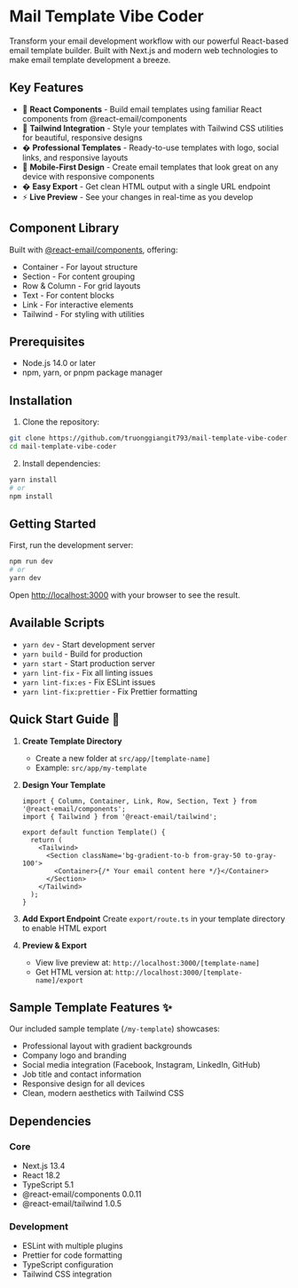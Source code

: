 # Mail Template Vibe Coder

Transform your email development workflow with our powerful React-based email template builder. Built with Next.js and modern web technologies to make email template development a breeze.

## Key Features

- 🎨 **React Components** - Build email templates using familiar React components from @react-email/components
- 🎯 **Tailwind Integration** - Style your templates with Tailwind CSS utilities for beautiful, responsive designs
- � **Professional Templates** - Ready-to-use templates with logo, social links, and responsive layouts
- 📱 **Mobile-First Design** - Create email templates that look great on any device with responsive components
- � **Easy Export** - Get clean HTML output with a single URL endpoint
- ⚡ **Live Preview** - See your changes in real-time as you develop

## Component Library

Built with [@react-email/components](https://react.email/docs/components/button), offering:

- Container - For layout structure
- Section - For content grouping
- Row & Column - For grid layouts
- Text - For content blocks
- Link - For interactive elements
- Tailwind - For styling with utilities

## Prerequisites

- Node.js 14.0 or later
- npm, yarn, or pnpm package manager

## Installation

1. Clone the repository:

```bash
git clone https://github.com/truonggiangit793/mail-template-vibe-coder.git
cd mail-template-vibe-coder
```

2. Install dependencies:

```bash
yarn install
# or
npm install
```

## Getting Started

First, run the development server:

```bash
npm run dev
# or
yarn dev
```

Open [http://localhost:3000](http://localhost:3000) with your browser to see the result.

## Available Scripts

- `yarn dev` - Start development server
- `yarn build` - Build for production
- `yarn start` - Start production server
- `yarn lint-fix` - Fix all linting issues
- `yarn lint-fix:es` - Fix ESLint issues
- `yarn lint-fix:prettier` - Fix Prettier formatting

## Quick Start Guide 🚀

1. **Create Template Directory**

   - Create a new folder at `src/app/[template-name]`
   - Example: `src/app/my-template`

2. **Design Your Template**

   ```tsx
   import { Column, Container, Link, Row, Section, Text } from '@react-email/components';
   import { Tailwind } from '@react-email/tailwind';

   export default function Template() {
     return (
       <Tailwind>
         <Section className='bg-gradient-to-b from-gray-50 to-gray-100'>
           <Container>{/* Your email content here */}</Container>
         </Section>
       </Tailwind>
     );
   }
   ```

3. **Add Export Endpoint**
   Create `export/route.ts` in your template directory to enable HTML export

4. **Preview & Export**
   - View live preview at: `http://localhost:3000/[template-name]`
   - Get HTML version at: `http://localhost:3000/[template-name]/export`

## Sample Template Features ✨

Our included sample template (`/my-template`) showcases:

- Professional layout with gradient backgrounds
- Company logo and branding
- Social media integration (Facebook, Instagram, LinkedIn, GitHub)
- Job title and contact information
- Responsive design for all devices
- Clean, modern aesthetics with Tailwind CSS

## Dependencies

### Core

- Next.js 13.4
- React 18.2
- TypeScript 5.1
- @react-email/components 0.0.11
- @react-email/tailwind 1.0.5

### Development

- ESLint with multiple plugins
- Prettier for code formatting
- TypeScript configuration
- Tailwind CSS integration

